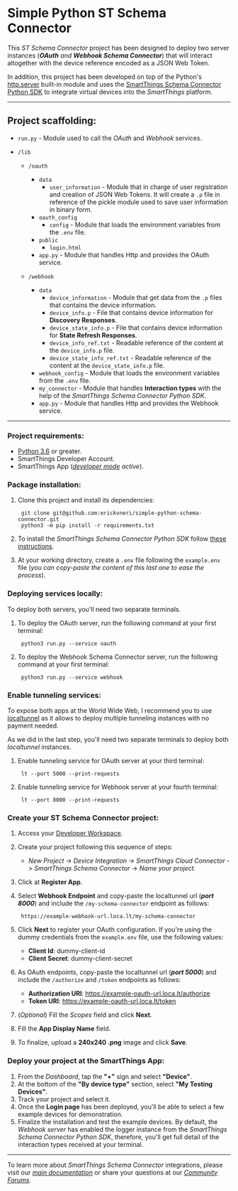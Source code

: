 # Simple Python ST Schema Connector


This _ST Schema Connector_ project has been designed to deploy two server instances (_**OAuth** and **Webhook Schema Connector**_)
that will interact altogether with the device reference encoded as a JSON Web Token.

In addition, this project has been developed on top of the Python's
[http.server](https://docs.python.org/3/library/http.server.html#module-http.server)
built-in module and uses the [SmartThings Schema Connector Python SDK](https://github.com/erickvneri/st-schema-python)
to integrate virtual devices into the _SmartThings_ platform.

---

## Project scaffolding:

- `run.py` - Module used to call the _OAuth_ and _Webhook_ services.
- `/lib`

    - `/oauth`
        - `data`
            - `user_information` - Module that in charge of user registration and creation of JSON Web Tokens. It will create a `.p` file in reference of the pickle module used to save user information in binary form.
        - `oauth_config`
            - `config` - Module that loads the environment variables from the `.env` file.
        - `public`
            - `login.html`
        - `app.py` - Module that handles Http and provides the OAuth service.

    - `/webhook`
        - `data`
            - `device_information` - Module that get data from the `.p` files that contains the device information.
            - `device_info.p` - File that contains device information for **Discovery Responses**.
            - `device_state_info.p` - File that contains device information for **State Refresh Responses**.
            - `device_info_ref.txt` - Readable reference of the content at the `device_info.p` file.
            - `device_state_info_ref.txt` - Readable reference of the content at the `device_state_info.p` file.
        - `webhook_config` - Module that loads the environment variables from the `.env` file.
        - `my_connector` - Module that handles **Interaction types** with the help of the _SmartThings Schema Connector Python SDK_.
        - `app.py` - Module that handles Http and provides the Webhook service.

---

### Project requirements:
- [Python 3.6](https://www.python.org/downloads/) or greater.
- SmartThings Developer Account.
- SmartThings App (_[developer mode](https://smartthings.developer.samsung.com/docs/testing/developer-mode.html) active_).


### Package installation:

1. Clone this project and install its dependencies:

        git clone git@github.com:erickvneri/simple-python-schema-connector.git
        python3 -m pip install -r requirements.txt

1. To install the _SmartThings Schema Connector Python SDK_ follow [these instructions](https://github.com/erickvneri/st-schema-python#installation).

1. At your working directory, create a `.env` file following the `example.env` file (_you can copy-paste the content of this last one to
ease the process_).


### Deploying services locally:

To deploy both servers, you'll need two separate terminals.

1. To deploy the OAuth server, run the following command at your first terminal:

        python3 run.py --service oauth

1. To deploy the Webhook Schema Connector server, run the following command at your first terminal:

        python3 run.py --service webhook


### Enable tunneling services:

To expose both apps at the World Wide Web, I recommend you to use [localtunnel](https://www.npmjs.com/package/localtunnel) as it allows to deploy multiple tunneling instances with no payment needed.

As we did in the last step, you'll need two separate terminals to deploy both _localtunnel_ instances.

1. Enable tunneling service for OAuth server at your third terminal:

        lt --port 5000 --print-requests

1. Enable tunneling service for Webhook server at your fourth terminal:

        lt --port 8000 --print-requests

### Create your ST Schema Connector project:

1. Access your [Developer Workspace](https://smartthings.developer.samsung.com/workspace).
1. Create your project following this sequence of steps:

    - _New Project_ -> _Device Integration_ -> _SmartThings Cloud Connector_ -> _SmartThings Schema Connector_ -> _Name your project_.

1. Click at **Register App**.
1. Select **Webhook Endpoint** and copy-paste the localtunnel url (**_port 8000_**) and include the `/my-schema-connector` endpoint as follows:

        https://example-webhook-url.loca.lt/my-schema-connector

1. Click **Next** to register your OAuth configuration. If you're using the dummy credentials from the `example.env` file,
use the following values:
    - **Client Id**: dummy-client-id
    - **Client Secret**: dummy-client-secret

1. As OAuth endpoints, copy-paste the localtunnel url (**_port 5000_**) and include the `/authorize` and `/token` endpoints as follows:
    - **Authorization URI**: https://example-oauth-url.loca.lt/authorize
    - **Token URI**: https://example-oauth-url.loca.lt/token
1. (_Optional_) Fill the _Scopes_ field and click **Next**.
1. Fill the **App Display Name** field.
1. To finalize, upload a **240x240 .png** image and click **Save**.


### Deploy your project at the SmartThings App:

1. From the _Dashboard_, tap the **"+"** sign and select **"Device"**.
1. At the bottom of the **"By device type"** section, select **"My Testing Devices"**.
1. Track your project and select it.
1. Once the **Login page** has been deployed, you'll be able to select a few example devices for demonstration.
1. Finalize the installation and test the example devices. By default, the _Webhook server_ has enabled the logger instance from the
_SmartThings Schema Connector Python SDK_, therefore, you'll get full detail of the interaction types received at your terminal.

---
To learn more about _SmartThings Schema Connector_ integrations, please visit our _[main documentation](https://smartthings.developer.samsung.com/docs/devices/smartthings-schema/schema-basics.html)_
or share your questions at our _[Community Forums](https://community.smartthings.com/c/developer-programs)_.
